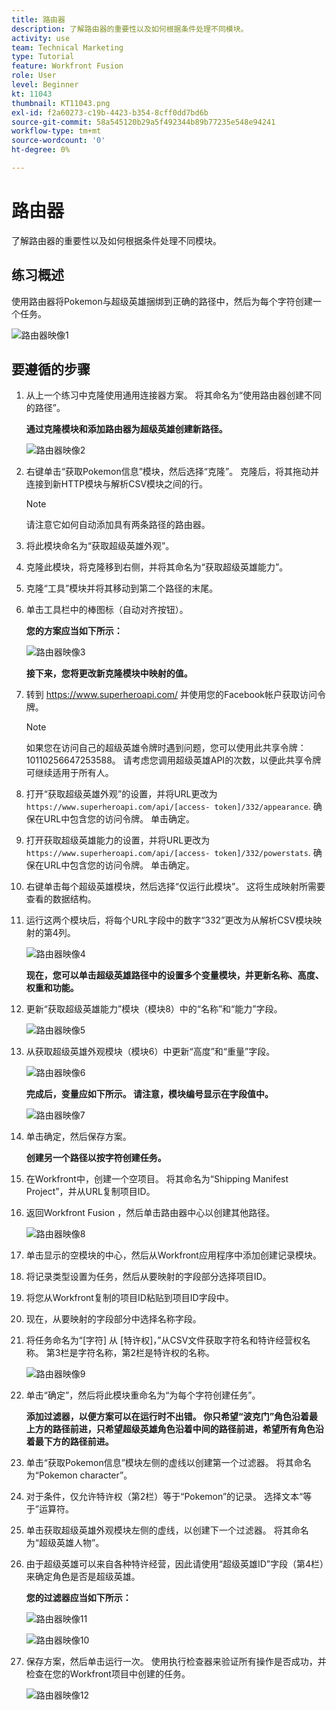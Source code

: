 ```yaml
---
title: 路由器
description: 了解路由器的重要性以及如何根据条件处理不同模块。
activity: use
team: Technical Marketing
type: Tutorial
feature: Workfront Fusion
role: User
level: Beginner
kt: 11043
thumbnail: KT11043.png
exl-id: f2a60273-c19b-4423-b354-8cff0dd7bd6b
source-git-commit: 58a545120b29a5f492344b89b77235e548e94241
workflow-type: tm+mt
source-wordcount: '0'
ht-degree: 0%

---
```


# 路由器

了解路由器的重要性以及如何根据条件处理不同模块。

## 练习概述

使用路由器将Pokemon与超级英雄捆绑到正确的路径中，然后为每个字符创建一个任务。

![路由器映像1](../12-exercises/assets/routers-walkthrough-1.png)

## 要遵循的步骤

1. 从上一个练习中克隆使用通用连接器方案。 将其命名为“使用路由器创建不同的路径”。

   **通过克隆模块和添加路由器为超级英雄创建新路径。**

   ![路由器映像2](../12-exercises/assets/routers-walkthrough-2.png)

1. 右键单击“获取Pokemon信息”模块，然后选择“克隆”。 克隆后，将其拖动并连接到新HTTP模块与解析CSV模块之间的行。

   >[!NOTE]
   >
   > 请注意它如何自动添加具有两条路径的路由器。

1. 将此模块命名为“获取超级英雄外观”。
1. 克隆此模块，将克隆移到右侧，并将其命名为“获取超级英雄能力”。
1. 克隆“工具”模块并将其移动到第二个路径的末尾。
1. 单击工具栏中的棒图标（自动对齐按钮）。

   **您的方案应当如下所示：**

   ![路由器映像3](../12-exercises/assets/routers-walkthrough-3.png)

   **接下来，您将更改新克隆模块中映射的值。**

1. 转到 <https://www.superheroapi.com/> 并使用您的Facebook帐户获取访问令牌。

   >[!NOTE]
   >
   >如果您在访问自己的超级英雄令牌时遇到问题，您可以使用此共享令牌：10110256647253588。 请考虑您调用超级英雄API的次数，以便此共享令牌可继续适用于所有人。

1. 打开“获取超级英雄外观”的设置，并将URL更改为 `https://www.superheroapi.com/api/[access- token]/332/appearance`. 确保在URL中包含您的访问令牌。 单击确定。
1. 打开获取超级英雄能力的设置，并将URL更改为 `https://www.superheroapi.com/api/[access- token]/332/powerstats`. 确保在URL中包含您的访问令牌。 单击确定。
1. 右键单击每个超级英雄模块，然后选择“仅运行此模块”。 这将生成映射所需要查看的数据结构。
1. 运行这两个模块后，将每个URL字段中的数字“332”更改为从解析CSV模块映射的第4列。

   ![路由器映像4](../12-exercises/assets/routers-walkthrough-4.png)

   **现在，您可以单击超级英雄路径中的设置多个变量模块，并更新名称、高度、权重和功能。**

1. 更新“获取超级英雄能力”模块（模块8）中的“名称”和“能力”字段。

   ![路由器映像5](../12-exercises/assets/routers-walkthrough-5.png)

1. 从获取超级英雄外观模块（模块6）中更新“高度”和“重量”字段。

   ![路由器映像6](../12-exercises/assets/routers-walkthrough-6.png)

   **完成后，变量应如下所示。 请注意，模块编号显示在字段值中。**

   ![路由器映像7](../12-exercises/assets/routers-walkthrough-7.png)

1. 单击确定，然后保存方案。

   **创建另一个路径以按字符创建任务。**

1. 在Workfront中，创建一个空项目。 将其命名为“Shipping Manifest Project”，并从URL复制项目ID。
1. 返回Workfront Fusion ，然后单击路由器中心以创建其他路径。

   ![路由器映像8](../12-exercises/assets/routers-walkthrough-8.png)

1. 单击显示的空模块的中心，然后从Workfront应用程序中添加创建记录模块。
1. 将记录类型设置为任务，然后从要映射的字段部分选择项目ID。
1. 将您从Workfront复制的项目ID粘贴到项目ID字段中。
1. 现在，从要映射的字段部分中选择名称字段。
1. 将任务命名为“[字符] 从 [特许权]，”从CSV文件获取字符名和特许经营权名称。 第3栏是字符名称，第2栏是特许权的名称。

   ![路由器映像9](../12-exercises/assets/routers-walkthrough-9.png)

1. 单击“确定”，然后将此模块重命名为“为每个字符创建任务”。

   **添加过滤器，以便方案可以在运行时不出错。 你只希望“波克门”角色沿着最上方的路径前进，只希望超级英雄角色沿着中间的路径前进，希望所有角色沿着最下方的路径前进。**

1. 单击“获取Pokemon信息”模块左侧的虚线以创建第一个过滤器。 将其命名为“Pokemon character”。
1. 对于条件，仅允许特许权（第2栏）等于“Pokemon”的记录。 选择文本“等于”运算符。
1. 单击获取超级英雄外观模块左侧的虚线，以创建下一个过滤器。 将其命名为“超级英雄人物”。
1. 由于超级英雄可以来自各种特许经营，因此请使用“超级英雄ID”字段（第4栏）来确定角色是否是超级英雄。

   **您的过滤器应当如下所示：**

   ![路由器映像11](../12-exercises/assets/routers-walkthrough-11.png)

   ![路由器映像10](../12-exercises/assets/routers-walkthrough-10.png)

1. 保存方案，然后单击运行一次。 使用执行检查器来验证所有操作是否成功，并检查在您的Workfront项目中创建的任务。

   ![路由器映像12](../12-exercises/assets/routers-walkthrough-12.png)
